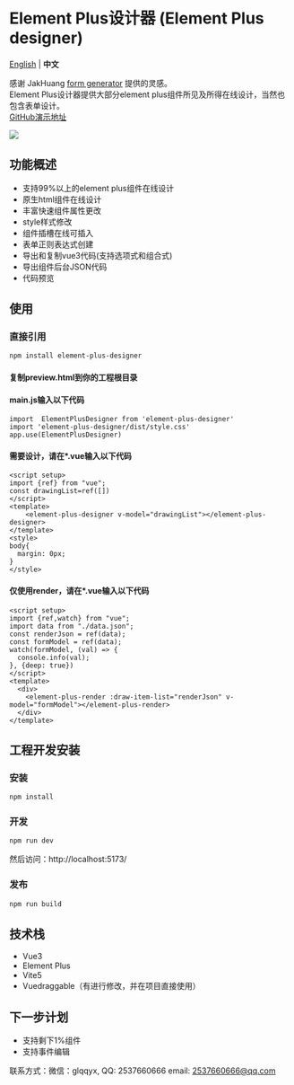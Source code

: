 # Element Plus设计器 (Element Plus designer)

[English](./README.md) | **中文** 

感谢 JakHuang [form generator](https://github.com/JakHuang/form-generator) 提供的灵感。  
Element Plus设计器提供大部分element plus组件所见及所得在线设计，当然也包含表单设计。  
[GitHub演示地址](https://wizount.github.io/element-plus-designer/)

<img src="https://gitee.com/wizount/element-plus-designer/raw/master/images/all.png">

## 功能概述

- 支持99%以上的element plus组件在线设计
- 原生html组件在线设计
- 丰富快速组件属性更改
- style样式修改
- 组件插槽在线可插入
- 表单正则表达式创建
- 导出和复制vue3代码(支持选项式和组合式)
- 导出组件后台JSON代码
- 代码预览


## 使用
### 直接引用

```sh 
npm install element-plus-designer
```
#### 复制preview.html到你的工程根目录
#### main.js输入以下代码
```
import  ElementPlusDesigner from 'element-plus-designer'
import 'element-plus-designer/dist/style.css'
app.use(ElementPlusDesigner)
```
#### 需要设计，请在*.vue输入以下代码
```
<script setup>
import {ref} from "vue";
const drawingList=ref([])
</script>
<template>
    <element-plus-designer v-model="drawingList"></element-plus-designer>
</template>
<style>
body{
  margin: 0px;
}
</style>
```
#### 仅使用render，请在*.vue输入以下代码
```
<script setup>
import {ref,watch} from "vue";
import data from "./data.json";
const renderJson = ref(data);
const formModel = ref(data);
watch(formModel, (val) => {
  console.info(val);
}, {deep: true})
</script>
<template>
  <div>
    <element-plus-render :draw-item-list="renderJson" v-model="formModel"></element-plus-render>
  </div>
</template>
```
## 工程开发安装
### 安装
```sh
npm install
```

### 开发

```sh
npm run dev
```
然后访问：http://localhost:5173/
### 发布

```sh
npm run build
```

## 技术栈
- Vue3 
- Element Plus
- Vite5
- Vuedraggable（有进行修改，并在项目直接使用）

## 下一步计划
- 支持剩下1%组件
- 支持事件编辑


联系方式：微信：glqqyx, QQ: 2537660666 email: 2537660666@qq.com